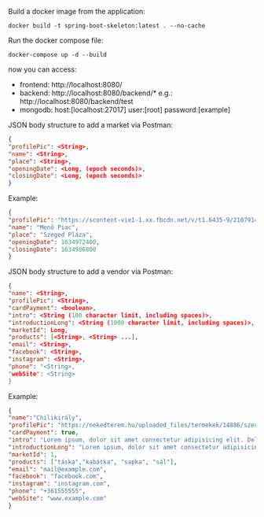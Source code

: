 Build a docker image from the application:
```
docker build -t spring-boot-skeleton:latest . --no-cache
```

Run the docker compose file:
```
docker-compose up -d --build
```

now you can access:
 - frontend: http://localhost:8080/
 - backend: http://localhost:8080/backend/* e.g.: http://localhost:8080/backend/test
 - mongodb: host:[localhost:27017] user:[root] password:[example]

JSON body structure to add a market via Postman:

```json
{
"profilePic": <String>,
"name": <String>,
"place": <String>,
"openingDate": <Long, (epoch seconds)>,
"closingDate": <Long, (epoch seconds)>
}
```

Example:

```json
{
"profilePic": "https://scontent-vie1-1.xx.fbcdn.net/v/t1.6435-9/210791482_3810484415724737_5297100901497528974_n.png?_nc_cat=103&ccb=1-5&_nc_sid=973b4a&_nc_ohc=50OHr9toORgAX-EQihk&_nc_ht=scontent-vie1-1.xx&oh=9feb7da09adf0fabbe80030a480b3f54&oe=61985C8F",
"name": "Menő Piac",
"place": "Szeged Pláza",
"openingDate": 1634972400,
"closingDate": 1634986800
}
```

JSON body structure to add a vendor via Postman:

```json
{
"name": <String>,
"profilePic": <String>,
"cardPayment": <boolean>,
"intro": <String (100 character limit, including spaces)>,
"introductionLong": <String (1000 character limit, including spaces)>,
"marketId": Long,
"products": [<String>, <String> ...],
"email": <String>,
"facebook": <String>,
"instagram": <String>,
"phone": "<String>,
"webSite": <String>
}
```

Example:

```json
{
"name":"Chilikirály",
"profilePic": "https://nekedterem.hu/uploaded_files/termekek/14886/szecsuani-chili-150-g_1633350748.jpg",
"cardPayment": true,
"intro": "Lorem ipsum, dolor sit amet consectetur adipisicing elit. Deleniti ut sapiente dolore veritatis sequ",
"introductionLong": "Lorem ipsum, dolor sit amet consectetur adipisicing elit. Deleniti ut sapiente dolore veritatis sequi iste voluptate culpa sit ullam facilis et, maiores eligendi! Ea optio deleniti porro aut praesentium eum quis consequatur accusamus, autem maiores libero sed dolor minus architecto quisquam culpa sit, asperiores obcaecati soluta repellat laudantium temporibus! Delectus eveniet, iure, ipsum repellat unde libero distinctio quasi ratione modi voluptatem cum adipisci placeat eos est porro nemo numquam magni, harum minus voluptas voluptatibus nostrum facere. Hic eos sit quia maxime molestias praesentium. Cupiditate nam officiis itaque recusandae necessitatibus a obcaecati neque reprehenderit natus dolor! Officiis, minus nihil laborum consequuntur odio necessitatibus assumenda modi laudantium culpa facere eos pariatur! Voluptas quam corporis atque aliquid natus rem perferendis? Et, illum provident quas, unde asperiores quo enim autem at, non dicta aliquam eius earum alias perferendis ex dist",
"marketId": 1,
"products": ["táska","kabátka", "sapka", "sál"],
"email": "mail@example.com",
"facebook": "facebook.com",
"instagram": "instagram.com",
"phone": "+361555555",
"webSite": "www.example.com"
}
```
